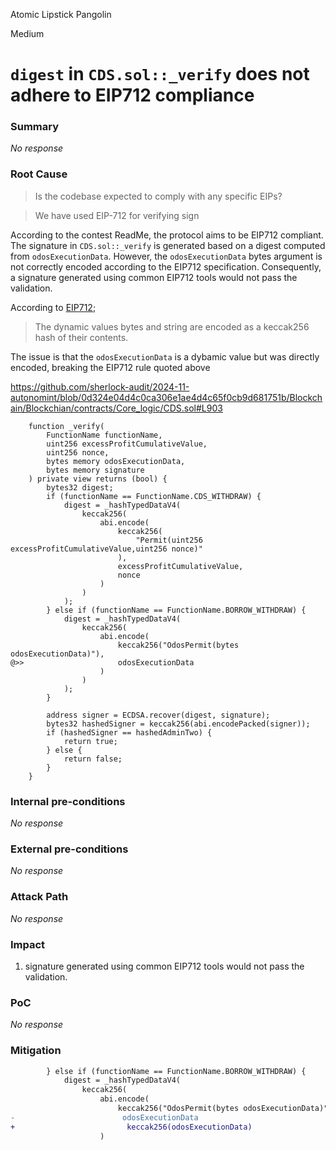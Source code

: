 Atomic Lipstick Pangolin

Medium

# `digest` in `CDS.sol::_verify` does not adhere to EIP712 compliance

### Summary

_No response_

### Root Cause

> Is the codebase expected to comply with any specific EIPs?

> We have used EIP-712 for verifying sign

According to the contest ReadMe, the protocol aims to be EIP712 compliant. 
The signature in  `CDS.sol::_verify` is generated based on a digest computed from ﻿`odosExecutionData`. However, the ﻿﻿`odosExecutionData` bytes argument is not correctly encoded according to the EIP712 specification. Consequently, a signature generated using common EIP712 tools would not pass the validation.

According to [EIP712](https://eips.ethereum.org/EIPS/eip-712#definition-of-encodedata);
> The dynamic values bytes and string are encoded as a keccak256 hash of their contents.

The issue is that the  `odosExecutionData` is a dybamic value but was directly encoded, breaking the EIP712 rule quoted above

https://github.com/sherlock-audit/2024-11-autonomint/blob/0d324e04d4c0ca306e1ae4d4c65f0cb9d681751b/Blockchain/Blockchian/contracts/Core_logic/CDS.sol#L903
```solidity
    function _verify(
        FunctionName functionName,
        uint256 excessProfitCumulativeValue,
        uint256 nonce,
        bytes memory odosExecutionData,
        bytes memory signature
    ) private view returns (bool) {
        bytes32 digest;
        if (functionName == FunctionName.CDS_WITHDRAW) {
            digest = _hashTypedDataV4(
                keccak256(
                    abi.encode(
                        keccak256(
                            "Permit(uint256 excessProfitCumulativeValue,uint256 nonce)"
                        ),
                        excessProfitCumulativeValue,
                        nonce
                    )
                )
            );
        } else if (functionName == FunctionName.BORROW_WITHDRAW) {
            digest = _hashTypedDataV4(
                keccak256(
                    abi.encode(
                        keccak256("OdosPermit(bytes odosExecutionData)"),
@>>                     odosExecutionData
                    )
                )
            );
        }

        address signer = ECDSA.recover(digest, signature);
        bytes32 hashedSigner = keccak256(abi.encodePacked(signer));
        if (hashedSigner == hashedAdminTwo) {
            return true;
        } else {
            return false;
        }
    }
```


### Internal pre-conditions

_No response_

### External pre-conditions

_No response_

### Attack Path

_No response_

### Impact

1. signature generated using common EIP712 tools would not pass the validation.

### PoC

_No response_

### Mitigation

```diff
        } else if (functionName == FunctionName.BORROW_WITHDRAW) {
            digest = _hashTypedDataV4(
                keccak256(
                    abi.encode(
                        keccak256("OdosPermit(bytes odosExecutionData)"),
-                        odosExecutionData
+                         keccak256(odosExecutionData)
                    )
```